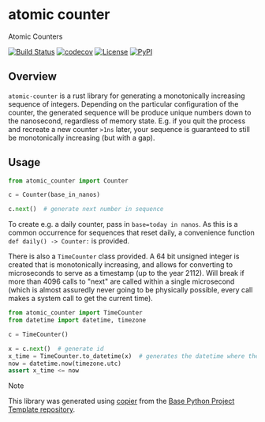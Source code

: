 # atomic counter

Atomic Counters

[![Build Status](https://github.com/timkpaine/atomic-counter/actions/workflows/build.yaml/badge.svg?branch=main&event=push)](https://github.com/timkpaine/atomic-counter/actions/workflows/build.yaml)
[![codecov](https://codecov.io/gh/timkpaine/atomic-counter/branch/main/graph/badge.svg)](https://codecov.io/gh/timkpaine/atomic-counter)
[![License](https://img.shields.io/github/license/timkpaine/atomic-counter)](https://github.com/timkpaine/atomic-counter)
[![PyPI](https://img.shields.io/pypi/v/atomic-counter.svg)](https://pypi.python.org/pypi/atomic-counter)

## Overview
`atomic-counter` is a rust library for generating a monotonically increasing sequence of integers. Depending on the particular configuration of the counter, the generated sequence will be produce unique numbers down to the nanosecond, regardless of memory state.
E.g. if you quit the process and recreate a new counter `>1ns` later, your sequence is guaranteed to still be monotonically increasing (but with a gap).

## Usage

```python
from atomic_counter import Counter

c = Counter(base_in_nanos)

c.next()  # generate next number in sequence
```

To create e.g. a daily counter, pass in `base=today in nanos`. As this is a common occurrence for sequences that reset daily, a convenience function `def daily() -> Counter:` is provided.


There is also a `TimeCounter` class provided. A 64 bit unsigned integer is created that is monotonically increasing, and allows for converting to microseconds to serve as a timestamp (up to the year 2112). Will break if more than 4096 calls to "next" are called within a single microsecond (which is almost assuredly never going to be physically possible, every call makes a system call to get the current time).

```python
from atomic_counter import TimeCounter
from datetime import datetime, timezone

c = TimeCounter()

x = c.next()  # generate id
x_time = TimeCounter.to_datetime(x)  # generates the datetime where the value was called.
now = datetime.now(timezone.utc)
assert x_time <= now
```

> [!NOTE]
> This library was generated using [copier](https://copier.readthedocs.io/en/stable/) from the [Base Python Project Template repository](https://github.com/python-project-templates/base).
